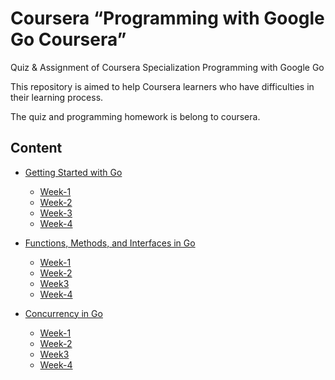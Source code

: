 # Coursera “Programming with Google Go Coursera”

Quiz & Assignment of Coursera Specialization Programming with Google Go

This repository is aimed to help Coursera learners who have difficulties in their learning process.

The quiz and programming homework is belong to coursera.

## Content
- [Getting Started with Go](https://github.com/AmitVermaDce/Programming-with-Google-Go-Coursera-Specialization/tree/main/1.%20Getting%20Started%20with%20Go)
    - [Week-1](https://github.com/AmitVermaDce/Programming-with-Google-Go-Coursera-Specialization/tree/main/1.%20Getting%20Started%20with%20Go/Week-1)
    - [Week-2](https://github.com/AmitVermaDce/Programming-with-Google-Go-Coursera-Specialization/tree/main/1.%20Getting%20Started%20with%20Go/Week-2)
    - [Week-3](https://github.com/AmitVermaDce/Programming-with-Google-Go-Coursera-Specialization/tree/main/1.%20Getting%20Started%20with%20Go/Week-3)
    - [Week-4](https://github.com/AmitVermaDce/Programming-with-Google-Go-Coursera-Specialization/tree/main/1.%20Getting%20Started%20with%20Go/Week-4)

- [Functions, Methods, and Interfaces in Go](https://github.com/AmitVermaDce/Programming-with-Google-Go-Coursera-Specialization/tree/main/2.%20Functions%2C%20Methods%2C%20and%20Interfaces%20in%20Go)
    - [Week-1](https://github.com/AmitVermaDce/Programming-with-Google-Go-Coursera-Specialization/tree/main/2.%20Functions%2C%20Methods%2C%20and%20Interfaces%20in%20Go/Week-1)
    - [Week-2](https://github.com/AmitVermaDce/Programming-with-Google-Go-Coursera-Specialization/tree/main/2.%20Functions%2C%20Methods%2C%20and%20Interfaces%20in%20Go/Week-2)
    - [Week3](https://github.com/AmitVermaDce/Programming-with-Google-Go-Coursera-Specialization/tree/main/2.%20Functions%2C%20Methods%2C%20and%20Interfaces%20in%20Go/Week-3)
    - [Week-4](https://github.com/AmitVermaDce/Programming-with-Google-Go-Coursera-Specialization/tree/main/2.%20Functions%2C%20Methods%2C%20and%20Interfaces%20in%20Go/Week-4)

- [Concurrency in Go](https://github.com/AmitVermaDce/Programming-with-Google-Go-Coursera-Specialization/tree/main/3.%20Concurrency%20in%20Go)
    - [Week-1](https://github.com/AmitVermaDce/Programming-with-Google-Go-Coursera-Specialization/tree/main/3.%20Concurrency%20in%20Go/Week-1)
    - [Week-2](https://github.com/AmitVermaDce/Programming-with-Google-Go-Coursera-Specialization/tree/main/3.%20Concurrency%20in%20Go/Week-2)
    - [Week3](https://github.com/pandao/editor.md)
    - [Week-4](https://github.com/pandao/editor.md)

